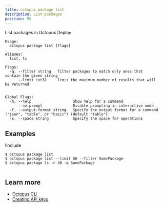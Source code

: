 ```yaml
---
title: octopus package list
description: List packages
position: 58
---
```


List packages in Octopus Deploy


```text
Usage:
  octopus package list [flags]

Aliases:
  list, ls

Flags:
  -q, --filter string   filter packages to match only ones that contain the given string
      --limit int32     limit the maximum number of results that will be returned


Global Flags:
  -h, --help                   Show help for a command
      --no-prompt              Disable prompting in interactive mode
  -f, --output-format string   Specify the output format for a command ("json", "table", or "basic") (default "table")
  -s, --space string           Specify the space for operations

```

## Examples

!include <samples-instance>


```text
$ octopus package list
$ octopus package list --limit 50 --filter SomePackage
$ octopus package ls -n 30 -q SomePackage


```

## Learn more

- [Octopus CLI](/docs/octopus-rest-api/cli/index.md)
- [Creating API keys](/docs/octopus-rest-api/how-to-create-an-api-key.md)